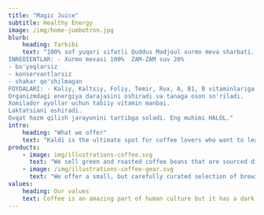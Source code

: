 ```yaml
---
title: "Magic Juice"
subtitle: Healthy Energy
image: /img/home-jumbotron.jpg
blurb:
    heading: Tarkibi
    text: "100% sof yuqori sifatli Quddus Madjoul xurmo meva sharbati.
INREDIENTLAR: - Xurmo mevasi 100%  ZAM-ZAM suv 20% 
- bo'yoqlarsiz
- konservantlarsiz 
- shakar qo'shilmagan 
FOYDALARI: - Kaliy, Kaltsiy, Foliy, Temir, Rux, A, B1, B vitaminlariga boy. 
Organizmdagi energiya darajasini oshiradi va tanaga oson so'riladi.
Xomilador ayollar uchun tabiiy vitamin manbai.
Laktatsiani oshiradi.
Ovqat hazm qilish jarayonini tartibga soladi. Eng muhimi HALOL."
intro:
    heading: "What we offer"
    text: "Kaldi is the ultimate spot for coffee lovers who want to learn about their java’s origin and support the farmers that grew it. We take coffee production, roasting and brewing seriously and we’re glad to pass that knowledge to anyone."
products:
    - image: img/illustrations-coffee.svg
      text: "We sell green and roasted coffee beans that are sourced directly from independent farmers and farm cooperatives. We’re proud to offer a variety of coffee beans grown with great care for the environment and local communities. Check our post or contact us directly for current availability."
    - image: /img/illustrations-coffee-gear.svg
      text: "We offer a small, but carefully curated selection of brewing gear and tools for every taste and experience level. No matter if you roast your own beans or just bought your first french press, you’ll find a gadget to fall in love with in our shop."
values:
    heading: Our values
    text: Coffee is an amazing part of human culture but it has a dark side too – one of colonialism and mindless abuse of natural resources and human lives. We want to turn this around and return the coffee trade to the drink’s exhilarating, empowering and unifying nature.
---
```


